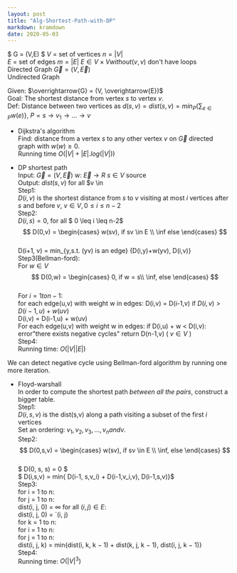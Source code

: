 ```yaml
---
layout: post
title: "Alg-Shortest-Path-with-DP"
markdown: kramdown
date: 2020-05-03
---
```


$ G = (V,E) $ 
$V$ = set of vertices $n = |V|$  
$E$ = set of edges $m = |E|$ $E \in V \times V without {(v,v)}$ don't have loops  
Directed Graph  $\overrightarrow{G} = (V, \overrightarrow{E})$  
Undirected Graph  

Given: $\overrightarrow{G} = (V, \overightarrow{E})$  
Goal: The shortest distance from vertex $s$ to vertex $v$.  
Def: Distance between two vertices as $d(s,v) = dist(s,v) = min_{P} \{ \sum_{e \in P} w(e) \}$, $P = {s \rightarrow v_1 \rightarrow ... \rightarrow v}$  

* Dijkstra's algorithm  
Find: distance from a vertex $s$ to any other vertex $v$ on $\overrightarrow{G}$ directed graph with $w(w) \geq 0$.  
Running time $O(|V| + |E| .log(|V|))$  

* DP shortest path  
Input: $\overrightarrow{G} = (V, \overrightarrow{E})$ w: $\overrightarrow{E} \rightarrow R$ 
$s \in V$ source  
Output: $dist(s,v)$ for all $v \in   
Step1:   
$D(i,v)$ is the shortest distance from $s$ to $v$ visiting at most $i$ vertices after $s$ and before $v$, $v \in V, 0\leq i \leq n-2$  
Step2:   
$D(i,s) = 0$, for all $ 0 \leq i \leq n-2$  
$$
D(0,v) = 
\begin{cases}
w(sv), if sv \in E \\
\inf else
\end{cases}
$$  
D(i+1, v)  = min_{y,s.t. (yv) is an edge} {D(i,y)+w(yv), D(i,v)}  
Step3(Bellman-ford):  
For $w \in V$  
    $$
    D(0,w) = 
    \begin{cases}
    0, if w = s\\
    \inf, else
    \end{cases}
    $$  
For $i = 1 to n-1$:  
    for each edge(u,v) with weight w in edges:
        D(i,v) = D(i-1,v)
        if $D(i,v) > D(i-1,u) + w(uv)$  
            D(i,v) = D(i-1,u) + w(uv)  
For each edge(u,v) with weight w in edges:
    if D(i,u) + w < D(i,v):
        error"there exists negative cycles"
return D(n-1,v) ( $v \in V$ )  
Step4:  
Running time: $O(|V||E|)$  

We can detect negative cycle using Bellman-ford algorithm by running one more iteration.  

* Floyd-warshall  
In order to compute the shortest path <em>between all the pairs</em>, construct a bigger table.  
Step1:  
$D(i,s,v)$ is the dist(s,v) along a path visiting a subset of the first $i$ vertices  
Set an ordering: $v_1, v_2, v_3, ..., v_n and v$.  
Step2:  
$$
D(0,s,v) = 
\begin{cases}
w(sv), if sv \in E \\
\inf, else
\end{cases}
$$  
$ D(0, s, s) = 0 $  
$ D(i,s,v) = min{ D(i-1, s,v_i) + D(i-1,v_i,v), D(i-1,s,v)}$  
Step3:  
for i = 1 to n:  
    for j = 1 to n:  
        dist(i, j, 0) = ∞
for all $(i, j) \in E$:  
    dist(i, j, 0) = `(i, j)  
for k = 1 to n:  
    for i = 1 to n:  
        for j = 1 to n:  
            dist(i, j, k) = min{dist(i, k, k − 1) + dist(k, j, k − 1), dist(i, j, k − 1)}  
Step4:  
Running time: $O(|V|^3)$





